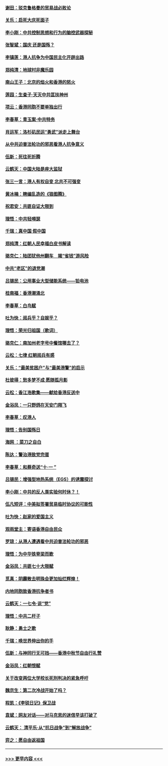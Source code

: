 #### [谢田：驳克鲁格曼的贸易战必败论](../pages/nsc993/n11555840.md?t=10010333) 
#### [关乐：启死大庆死面子](../pages/nsc993/n11556823.md?t=10010333) 
#### [李小刚：中共控制思想和行为的脑控武器探秘](../pages/nsc993/n11556776.md?t=10010333) 
#### [张智斌：国庆  还是国殇？](../pages/nsc993/n11556617.md?t=10010333) 
#### [李镇莲：港人抗争为中国民主化开辟出路](../pages/nsc993/n11556570.md?t=10010333) 
#### [郑纯清：地球村非魔乐园](../pages/nsc993/n11555415.md?t=10010333) 
#### [南山王子：北京的焰火和香港的怒火](../pages/nsc993/n11555318.md?t=10010333) 
#### [莲园：生查子·天灭中共匡扶神州](../pages/nsc993/n11555302.md?t=10010333) 
#### [项云：香港同胞不要单独出行](../pages/nsc993/n11555276.md?t=10010333) 
#### [李春草：青玉案‧中共特务](../pages/nsc993/n11552356.md?t=10010333) 
#### [肖运军：洛杉矶民运“勇武”派走上舞台](../pages/nsc993/n11551595.md?t=10010333) 
#### [从中共迫害法轮功的邪恶看港人抗争意义](../pages/nsc993/n11540858.md?t=10010333) 
#### [伍新：死往死折腾](../pages/nsc993/n11550174.md?t=10010333) 
#### [云鹤天：中国大陆是座大监狱](../pages/nsc993/n11550155.md?t=10010333) 
#### [张三一言：港人有权自变 北共不可强变](../pages/nsc993/n11550132.md?t=10010333) 
#### [黄冰楠：瞎编乱造的《狼图腾》](../pages/nsc993/n11550082.md?t=10010333) 
#### [祝君安：共匪自证大限到](../pages/nsc993/n11550041.md?t=10010333) 
#### [理悟：中共轻嘚瑟](../pages/nsc993/n11547978.md?t=10010333) 
#### [千瑞：真中国 假中国](../pages/nsc993/n11547865.md?t=10010333) 
#### [郑纯清：红朝人民幸福白皮书解读](../pages/nsc993/n11547499.md?t=10010333) 
#### [骆克仁：陆团犹他州翻车　揭“省钱”游风险](../pages/nsc993/n11546977.md?t=10010333) 
#### [中共“老区”的退党潮](../pages/nsc993/n11545995.md?t=10010333) 
#### [吕锡民：公用事业大型储能系统——铅电池](../pages/nsc993/n11545701.md?t=10010333) 
#### [桂南福：香港潮涌北](../pages/nsc993/n11545682.md?t=10010333) 
#### [李春草：白鸟赋](../pages/nsc993/n11545663.md?t=10010333) 
#### [吐为快：阅兵乎？自娱乎？](../pages/nsc993/n11545625.md?t=10010333) 
#### [理悟：荣光归祖国（歌词）](../pages/nsc993/n11545616.md?t=10010333) 
#### [骆克仁：南加州老字号中餐馆哪去了？](../pages/nsc993/n11545120.md?t=10010333) 
#### [云松：七律 红朝阅兵有感](../pages/nsc993/n11542394.md?t=10010333) 
#### [关乐：“最美贫困户”与“最美港警”的启示](../pages/nsc993/n11542252.md?t=10010333) 
#### [杜彼得：愁多梦不成 愿随孤月影](../pages/nsc993/n11540296.md?t=10010333) 
#### [云松：香江浩歌集——献给香港反送中](../pages/nsc993/n11540149.md?t=10010333) 
#### [金浴凤：一只野鸽在天安门翔飞](../pages/nsc993/n11540280.md?t=10010333) 
#### [李春草：叹港人](../pages/nsc993/n11540119.md?t=10010333) 
#### [理悟：告别国殇日](../pages/nsc993/n11539610.md?t=10010333) 
#### [海网 ：菜刀之自白](../pages/nsc993/n11539597.md?t=10010333) 
#### [陈达：警治港致党完蛋](../pages/nsc993/n11538127.md?t=10010333) 
#### [李春草：和蔡奇送“十·一 ”](../pages/nsc993/n11537810.md?t=10010333) 
#### [吕锡民：增强型地热系统（EGS）的诱震探讨](../pages/nsc993/n11537765.md?t=10010333) 
#### [李小刚：中共的反人类实验何时休？！](../pages/nsc993/n11537669.md?t=10010333) 
#### [伍凡短评：中美拟签署贸易临时协议的可能性](../pages/nsc993/n11536773.md?t=10010333) 
#### [吐为快：赵家的爱国主义](../pages/nsc993/n11536750.md?t=10010333) 
#### [观雨堂主：寄语香港自由民众](../pages/nsc993/n11536735.md?t=10010333) 
#### [罗琼：从港人遭遇看中共迫害法轮功的邪恶](../pages/nsc993/n11507862.md?t=10010333) 
#### [理悟：为中华铁脊梁而歌](../pages/nsc993/n11534458.md?t=10010333) 
#### [金浴凤：共匪七十大限赋](../pages/nsc993/n11534434.md?t=10010333) 
#### [觅真：阴霾散去明珠会更加灿烂辉煌！](../pages/nsc993/n11531858.md?t=10010333) 
#### [内地同胞致香港抗争者书](../pages/nsc993/n11531645.md?t=10010333) 
#### [云鹤天：一七令‧说“党”](../pages/nsc993/n11529099.md?t=10010333) 
#### [理悟：中共二杆子](../pages/nsc993/n11529046.md?t=10010333) 
#### [耿静：勇士之歌](../pages/nsc993/n11527562.md?t=10010333) 
#### [千瑞：唤世界伸出你的手](../pages/nsc993/n11526942.md?t=10010333) 
#### [伍新：与神同行无可挡——香港中秋节自由行礼赞](../pages/nsc993/n11526801.md?t=10010333) 
#### [金浴凤：红朝恨赋](../pages/nsc993/n11524312.md?t=10010333) 
#### [关于改变两位大学校长死刑判决的紧急呼吁](../pages/nsc993/n11524103.md?t=10010333) 
#### [魏京生：第二次冷战开始了吗？](../pages/nsc993/n11524023.md?t=10010333) 
#### [程凯：《李锐日记》保卫战](../pages/nsc993/n11522922.md?t=10010333) 
#### [袁斌：网友对话——对马克思的迷信早该打破了](../pages/nsc993/n11522561.md?t=10010333) 
#### [云鹤天： 清平乐‧从“抗日战争”到“解放战争”](../pages/nsc993/n11522917.md?t=10010333) 
#### [弈之：愿自由返祖国](../pages/nsc993/n11522810.md?t=10010333) 

----
#### [ >>> 更早内容 <<< ](../indexes/nsc993-earlier.md)
